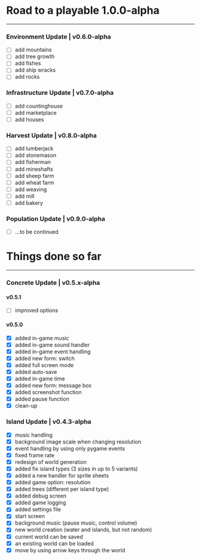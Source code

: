 # Road to a playable 1.0.0-alpha
***
### Environment Update | v0.6.0-alpha
- [ ] add mountains
- [ ] add tree growth
- [ ] add fishes
- [ ] add ship wracks
- [ ] add rocks

### Infrastructure Update | v0.7.0-alpha
- [ ] add countinghouse
- [ ] add marketplace
- [ ] add houses

### Harvest Update | v0.8.0-alpha
- [ ] add lumberjack
- [ ] add stonemason
- [ ] add fisherman
- [ ] add mineshafts
- [ ] add sheep farm
- [ ] add wheat farm
- [ ] add weaving
- [ ] add mill
- [ ] add bakery

### Population Update | v0.9.0-alpha
- [ ] ...to be continued

# Things done so far
***
### Concrete Update | v0.5.x-alpha
#### v0.5.1
- [ ] improved options

#### v0.5.0
- [x] added in-game music
- [x] added in-game sound handler
- [x] added in-game event handling
- [x] added new form: switch
- [x] added full screen mode
- [x] added auto-save
- [x] added in-game time
- [x] added new form: message box
- [x] added screenshot function
- [x] added pause function
- [x] clean-up

### Island Update | v0.4.3-alpha
- [x] music handling
- [x] background image scale when changing resolution
- [x] event handling by using only pygame events
- [x] fixed frame rate
- [x] redesign of world generation
- [x] added fix island types (3 sizes in up to 5 variants)
- [x] added a new handler for sprite sheets
- [x] added game option: resolution
- [x] added trees (different per island type)
- [x] added debug screen
- [x] added game logging
- [x] added settings file
- [x] start screen
- [x] background music (pause music, control volume)
- [x] new world creation (water and islands, but not random)
- [x] current world can be saved
- [x] an existing world can be loaded
- [x] move by using arrow keys through the world
